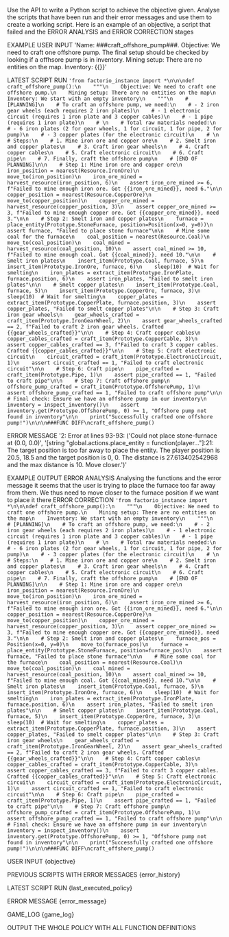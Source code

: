Use the API to write a Python script to achieve the objective given. Analyse the scripts that have been run and their error messages and use them to create a working script. Here is an example of an objective, a script that failed and the ERROR ANALYSIS and ERROR CORRECTION stages

EXAMPLE USER INPUT
'Name: ###craft_offshore_pump###. Objective: We need to craft one offshore pump. The final setup should be checked by looking if a offhsore pump is in inventory. Mining setup: There are no entities on the map. Inventory: {{}}'

LATEST SCRIPT RUN
`'from factorio_instance import *\n\n\ndef craft_offshore_pump():\n    """\n    Objective: We need to craft one offshore pump.\n    Mining setup: There are no entities on the map\n    Inventory: We start with an empty inventory\n    """\n    # [PLANNING]\n    # To craft an offshore pump, we need:\n    # - 2 iron gear wheels (each requires 2 iron plates)\n    # - 1 electronic circuit (requires 1 iron plate and 3 copper cables)\n    # - 1 pipe (requires 1 iron plate)\n    # \n    # Total raw materials needed:\n    # - 6 iron plates (2 for gear wheels, 1 for circuit, 1 for pipe, 2 for pump)\n    # - 3 copper plates (for the electronic circuit)\n    # \n    # Steps:\n    # 1. Mine iron ore and copper ore\n    # 2. Smelt iron and copper plates\n    # 3. Craft iron gear wheels\n    # 4. Craft copper cables\n    # 5. Craft electronic circuit\n    # 6. Craft pipe\n    # 7. Finally, craft the offshore pump\n    # [END OF PLANNING]\n\n    # Step 1: Mine iron ore and copper ore\n    iron_position = nearest(Resource.IronOre)\n    move_to(iron_position)\n    iron_ore_mined = harvest_resource(iron_position, 6)\n    assert iron_ore_mined >= 6, f"Failed to mine enough iron ore. Got {{iron_ore_mined}}, need 6."\n\n    copper_position = nearest(Resource.CopperOre)\n    move_to(copper_position)\n    copper_ore_mined = harvest_resource(copper_position, 3)\n    assert copper_ore_mined >= 3, f"Failed to mine enough copper ore. Got {{copper_ore_mined}}, need 3."\n\n    # Step 2: Smelt iron and copper plates\n    furnace = place_entity(Prototype.StoneFurnace, position=Position(x=0, y=0))\n    assert furnace, "Failed to place stone furnace"\n\n    # Mine some coal for the furnace\n    coal_position = nearest(Resource.Coal)\n    move_to(coal_position)\n    coal_mined = harvest_resource(coal_position, 10)\n    assert coal_mined >= 10, f"Failed to mine enough coal. Got {{coal_mined}}, need 10."\n\n    # Smelt iron plates\n    insert_item(Prototype.Coal, furnace, 5)\n    insert_item(Prototype.IronOre, furnace, 6)\n    sleep(10)  # Wait for smelting\n    iron_plates = extract_item(Prototype.IronPlate, furnace.position, 6)\n    assert iron_plates, "Failed to smelt iron plates"\n\n    # Smelt copper plates\n    insert_item(Prototype.Coal, furnace, 5)\n    insert_item(Prototype.CopperOre, furnace, 3)\n    sleep(10)  # Wait for smelting\n    copper_plates = extract_item(Prototype.CopperPlate, furnace.position, 3)\n    assert copper_plates, "Failed to smelt copper plates"\n\n    # Step 3: Craft iron gear wheels\n    gear_wheels_crafted = craft_item(Prototype.IronGearWheel, 2)\n    assert gear_wheels_crafted == 2, f"Failed to craft 2 iron gear wheels. Crafted {{gear_wheels_crafted}}"\n\n    # Step 4: Craft copper cables\n    copper_cables_crafted = craft_item(Prototype.CopperCable, 3)\n    assert copper_cables_crafted == 3, f"Failed to craft 3 copper cables. Crafted {{copper_cables_crafted}}"\n\n    # Step 5: Craft electronic circuit\n    circuit_crafted = craft_item(Prototype.ElectronicCircuit, 1)\n    assert circuit_crafted == 1, "Failed to craft electronic circuit"\n\n    # Step 6: Craft pipe\n    pipe_crafted = craft_item(Prototype.Pipe, 1)\n    assert pipe_crafted == 1, "Failed to craft pipe"\n\n    # Step 7: Craft offshore pump\n    offshore_pump_crafted = craft_item(Prototype.OffshorePump, 1)\n    assert offshore_pump_crafted == 1, "Failed to craft offshore pump"\n\n    # Final check: Ensure we have an offshore pump in our inventory\n    inventory = inspect_inventory()\n    assert inventory.get(Prototype.OffshorePump, 0) >= 1, "Offshore pump not found in inventory"\n\n    print("Successfully crafted one offshore pump!")\n\n\n###FUNC DIFF\ncraft_offshore_pump()`

ERROR MESSAGE
'2: Error at lines 93-93: (\'Could not place stone-furnace at (0.0, 0.0)\', \'[string "global.actions.place_entity = function(player..."]:21: The target position is too far away to place the entity. The player position is 20.5, 18.5 and the target position is 0, 0. The distance is 27.613402542968 and the max distance is 10. Move closer.\')'

EXAMPLE OUTPUT
ERROR ANALYSIS
Analysing the functions and the error message it seems that the user is trying to place the furnace too far away from them. We thus need to move closer to the furnace position if we want to place it there
ERROR CORRECTION
`'from factorio_instance import *\n\n\ndef craft_offshore_pump():\n    """\n    Objective: We need to craft one offshore pump.\n    Mining setup: There are no entities on the map\n    Inventory: We start with an empty inventory\n    """\n    # [PLANNING]\n    # To craft an offshore pump, we need:\n    # - 2 iron gear wheels (each requires 2 iron plates)\n    # - 1 electronic circuit (requires 1 iron plate and 3 copper cables)\n    # - 1 pipe (requires 1 iron plate)\n    # \n    # Total raw materials needed:\n    # - 6 iron plates (2 for gear wheels, 1 for circuit, 1 for pipe, 2 for pump)\n    # - 3 copper plates (for the electronic circuit)\n    # \n    # Steps:\n    # 1. Mine iron ore and copper ore\n    # 2. Smelt iron and copper plates\n    # 3. Craft iron gear wheels\n    # 4. Craft copper cables\n    # 5. Craft electronic circuit\n    # 6. Craft pipe\n    # 7. Finally, craft the offshore pump\n    # [END OF PLANNING]\n\n    # Step 1: Mine iron ore and copper ore\n    iron_position = nearest(Resource.IronOre)\n    move_to(iron_position)\n    iron_ore_mined = harvest_resource(iron_position, 6)\n    assert iron_ore_mined >= 6, f"Failed to mine enough iron ore. Got {{iron_ore_mined}}, need 6."\n\n    copper_position = nearest(Resource.CopperOre)\n    move_to(copper_position)\n    copper_ore_mined = harvest_resource(copper_position, 3)\n    assert copper_ore_mined >= 3, f"Failed to mine enough copper ore. Got {{copper_ore_mined}}, need 3."\n\n    # Step 2: Smelt iron and copper plates\n    furnace_pos = Position(x=0, y=0)\n    move_to(furnace_pos)\n    furnace = place_entity(Prototype.StoneFurnace, position=furnace_pos)\n    assert furnace, "Failed to place stone furnace"\n\n    # Mine some coal for the furnace\n    coal_position = nearest(Resource.Coal)\n    move_to(coal_position)\n    coal_mined = harvest_resource(coal_position, 10)\n    assert coal_mined >= 10, f"Failed to mine enough coal. Got {{coal_mined}}, need 10."\n\n    # Smelt iron plates\n    insert_item(Prototype.Coal, furnace, 5)\n    insert_item(Prototype.IronOre, furnace, 6)\n    sleep(10)  # Wait for smelting\n    iron_plates = extract_item(Prototype.IronPlate, furnace.position, 6)\n    assert iron_plates, "Failed to smelt iron plates"\n\n    # Smelt copper plates\n    insert_item(Prototype.Coal, furnace, 5)\n    insert_item(Prototype.CopperOre, furnace, 3)\n    sleep(10)  # Wait for smelting\n    copper_plates = extract_item(Prototype.CopperPlate, furnace.position, 3)\n    assert copper_plates, "Failed to smelt copper plates"\n\n    # Step 3: Craft iron gear wheels\n    gear_wheels_crafted = craft_item(Prototype.IronGearWheel, 2)\n    assert gear_wheels_crafted == 2, f"Failed to craft 2 iron gear wheels. Crafted {{gear_wheels_crafted}}"\n\n    # Step 4: Craft copper cables\n    copper_cables_crafted = craft_item(Prototype.CopperCable, 3)\n    assert copper_cables_crafted == 3, f"Failed to craft 3 copper cables. Crafted {{copper_cables_crafted}}"\n\n    # Step 5: Craft electronic circuit\n    circuit_crafted = craft_item(Prototype.ElectronicCircuit, 1)\n    assert circuit_crafted == 1, "Failed to craft electronic circuit"\n\n    # Step 6: Craft pipe\n    pipe_crafted = craft_item(Prototype.Pipe, 1)\n    assert pipe_crafted == 1, "Failed to craft pipe"\n\n    # Step 7: Craft offshore pump\n    offshore_pump_crafted = craft_item(Prototype.OffshorePump, 1)\n    assert offshore_pump_crafted == 1, "Failed to craft offshore pump"\n\n    # Final check: Ensure we have an offshore pump in our inventory\n    inventory = inspect_inventory()\n    assert inventory.get(Prototype.OffshorePump, 0) >= 1, "Offshore pump not found in inventory"\n\n    print("Successfully crafted one offshore pump!")\n\n\n###FUNC DIFF\ncraft_offshore_pump()`

USER INPUT
{objective}

PREVIOUS SCRIPTS WITH ERROR MESSAGES
{error_history}

LATEST SCRIPT RUN
{last_executed_policy}

ERROR MESSAGE
{error_message}

GAME_LOG
{game_log}

OUTPUT THE WHOLE POLICY WITH ALL FUNCTION DEFINITIONS
